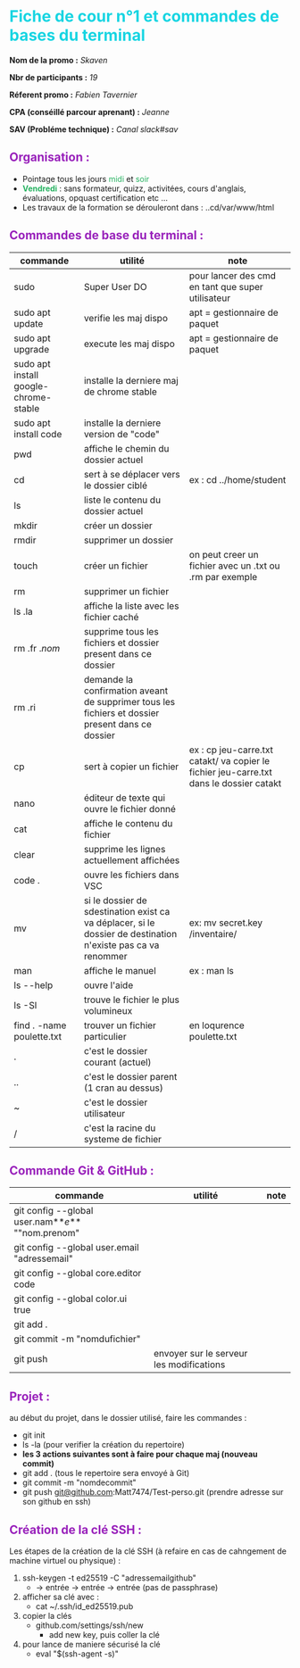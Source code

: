 # <span style="color: #18D5E2">Fiche de cour n°1 et commandes de bases du terminal</span>

**Nom de la promo :** _Skaven_

**Nbr de participants :** _19_

**Réferent promo :** _Fabien Tavernier_

**CPA (conséillé parcour aprenant) :** _Jeanne_

**SAV (Probléme technique) :** _Canal slack#sav_

## <span style="color: #92B">Organisation :</span>

- Pointage tous les jours <span style="color: #26B260">midi</span> et <span style="color: #26B260"> soir </span>
- <span style="color: #26B260">**Vendredi**</span> : sans formateur, quizz, activitées, cours d'anglais, évaluations, opquast certification etc ...
- Les travaux de la formation se dérouleront dans : ..cd/var/www/html

## <span style="color: #92B">Commandes de base du terminal :</span>

|commande|utilité|note|
|---|---|---|
|sudo |Super User DO|pour lancer des cmd en tant que super utilisateur
|sudo apt update|verifie les maj dispo| apt = gestionnaire de paquet|
|sudo apt upgrade|execute les maj dispo|apt = gestionnaire de paquet|
|sudo apt install google-chrome-stable|installe la derniere maj de chrome stable|
|sudo apt install code|installe la derniere version de "code"|
|pwd|affiche le chemin du dossier actuel|
|cd|sert à se déplacer vers le dossier ciblé| ex : cd ../home/student
|ls |liste le contenu du dossier actuel
|mkdir|créer un dossier|
|rmdir|supprimer un dossier|
|touch|créer un fichier| on peut creer un fichier avec un .txt ou .rm par exemple
|rm |supprimer un fichier|
|ls .la|affiche la liste avec les fichier caché|
|rm .fr ._nom_|supprime tous les fichiers et dossier present dans ce dossier|
|rm .ri|demande la confirmation aveant de supprimer tous les fichiers et dossier present dans ce dossier
|cp|sert à copier un fichier|ex : cp jeu-carre.txt catakt/ va copier le fichier jeu-carre.txt dans le dossier catakt
|nano|éditeur de texte qui ouvre le fichier donné|
|cat|affiche le contenu du fichier|
|clear|supprime les lignes actuellement affichées|
|code . |ouvre les fichiers dans VSC|
|mv|si le dossier de sdestination exist ca va déplacer, si le dossier de destination n'existe pas ca va renommer| ex: mv secret.key /inventaire/
|man |affiche le manuel|ex : man ls|
|ls --help|ouvre l'aide|
|ls -Sl|trouve le fichier le plus volumineux|
|find . -name poulette.txt|trouver un fichier particulier|en loqurence poulette.txt|
|.|c'est le dossier courant (actuel)|
|..|c'est le dossier parent (1 cran au dessus)|
|~|c'est le dossier utilisateur|
|/|c'est la racine du systeme de fichier|

## <span style="color: #92B">Commande Git & GitHub :</span>

|commande|utilité|note|
|---|---|---|
|git config --global user.nam**_e_** ""nom.prenom"|   |
|git config --global user.email "adressemail"
|git config --global core.editor code
|git config --global color.ui true
|git add . |
|git commit -m "nomdufichier"|
|git push|envoyer sur le serveur les modifications

## <span style="color: #92B">Projet :</span>

au début du projet, dans le dossier utilisé, faire les commandes :

- git init
- ls -la (pour verifier la création du repertoire)
- **les 3 actions suivantes sont à faire pour chaque maj (nouveau commit)**
- git add . (tous le repertoire sera envoyé à Git)
- git commit -m "nomdecommit"
- git push git@github.com:Matt7474/Test-perso.git (prendre adresse sur son github en ssh)


## <span style="color: #92B">Création de la clé SSH :</span>

Les étapes de la création de la clé SSH (à refaire en cas de cahngement de machine virtuel ou physique) :

1. ssh-keygen -t ed25519 -C "adressemailgithub"
     - -> entrée -> entrée -> entrée (pas de passphrase)
2. afficher sa clé avec :
     - cat ~/.ssh/id_ed25519.pub
3. copier la clés
     - github.com/settings/ssh/new
       - add new key, puis coller la clé
4. pour lance de maniere sécurisé la clé
     - eval "$(ssh-agent -s)"
  